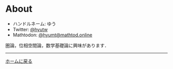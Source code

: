 # About

- ハンドルネーム: ゆう
- Twitter: [@hyutw](https://twitter.com/hyutw)
- Mathtodon: [@hyumt@mathtod.online](https://mathtod.online/@hyumt)

圏論，位相空間論，数学基礎論に興味があります．

---

[ホームに戻る](index.md)
